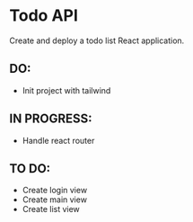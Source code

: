 # Todo API

Create and deploy a todo list React application.

## DO:
- Init project with tailwind


## IN PROGRESS:
- Handle react router 


## TO DO: 
- Create login view 
- Create main view 
- Create list view 
